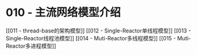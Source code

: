 # 010 - 主流网络模型介绍

[[011 - thread-base的架构模型]]
[[012 - Single-Reactor单线程模型]]
[[013 - Single-Reactor线程池模型]]
[[014 - Muti-Reactor多线程模型]]
[[015 - Muti-Reactor多进程模型]]